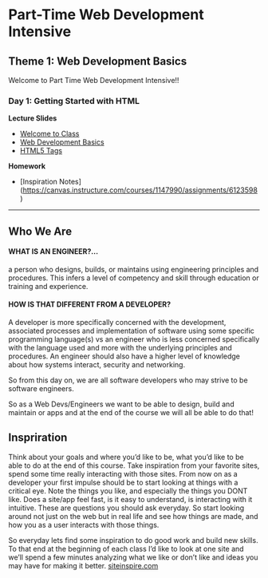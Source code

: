 # Part-Time Web Development Intensive

## Theme 1: Web Development Basics

Welcome to Part Time Web Development Intensive!!

### Day 1: Getting Started with HTML

**Lecture Slides**

* [Welcome to Class](https://canvas.instructure.com/courses/1147990/files/50430139)
* [Web Development Basics](https://canvas.instructure.com/courses/1147990/files/50430138)
* [HTML5 Tags](https://canvas.instructure.com/courses/1147990/files/50430130)

**Homework**

* [Inspiration Notes]
(https://canvas.instructure.com/courses/1147990/assignments/6123598)

-----
## Who We Are

#### WHAT IS AN ENGINEER?…

a person who designs, builds, or maintains using engineering principles and procedures. This infers a level of competency and skill through education or training and experience.

#### HOW IS THAT DIFFERENT FROM A DEVELOPER?

A developer is more specifically concerned with the development, associated processes and implementation of software using some specific programming language(s) vs an engineer who is less concerned specifically with the language used and more with the underlying principles and procedures. An engineer should also have a higher level of knowledge about how systems interact, security and networking. 

So from this day on, we are all software developers who may strive to be software engineers. 

So as a Web Devs/Engineers we want to be able to design, build and maintain or apps and at the end of the course we will all be able to do that! 

## Inspriration
Think about your goals and where you’d like to be, what you’d like to be able to do at the end of this course. Take inspiration from your favorite sites, spend some time really interacting with those sites. From now on as a developer your first impulse should be to start looking at things with a critical eye. Note the things you like, and especially the things you DONT like. Does a site/app feel fast, is it easy to understand, is interacting with it intuitive. These are questions you should ask everyday. So start looking around not just on the web but in real life and see how things are made, and how you as a user interacts with those things.

So everyday lets find some inspiration to do good work and build new skills. To that end at the beginning of each class I’d like to look at one site and we’ll spend a few minutes analyzing what we like or don’t like and ideas you may have for making it better. [siteinspire.com](https://www.siteinspire.com)
